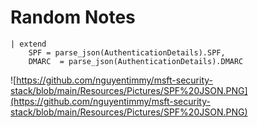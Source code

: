# Random Notes 
```
| extend 
    SPF = parse_json(AuthenticationDetails).SPF,
    DMARC  = parse_json(AuthenticationDetails).DMARC
 ``` 
   ![https://github.com/nguyentimmy/msft-security-stack/blob/main/Resources/Pictures/SPF%20JSON.PNG](https://github.com/nguyentimmy/msft-security-stack/blob/main/Resources/Pictures/SPF%20JSON.PNG)
